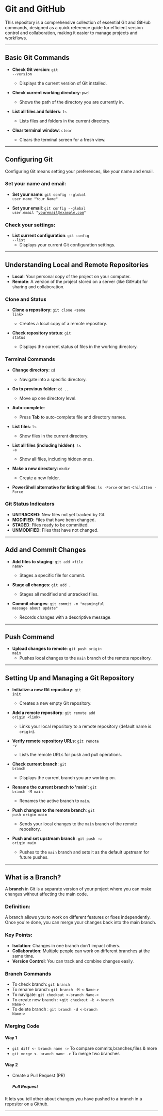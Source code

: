 # Git and GitHub
This repository is a comprehensive collection of essential Git and GitHub commands, designed as a quick reference guide for efficient version control and collaboration, making it easier to manage projects and workflows.

---

## Basic Git Commands
- **Check Git version**: 
  <code>git --version</code>
  - Displays the current version of Git installed.

- **Check current working directory**: 
  <code>pwd</code>
  - Shows the path of the directory you are currently in.

- **List all files and folders**: 
  <code>ls</code>
  - Lists files and folders in the current directory.

- **Clear terminal window**: 
  <code>clear</code>
  - Clears the terminal screen for a fresh view.

---

## Configuring Git
Configuring Git means setting your preferences, like your name and email.

### Set your name and email:
- **Set your name**: 
  <code>git config --global user.name "Your Name"</code>
  
- **Set your email**: 
  <code>git config --global user.email "youremail@example.com"</code>
  
### Check your settings:
- **List current configuration**: 
  <code>git config --list</code>
  - Displays your current Git configuration settings.

---

## Understanding Local and Remote Repositories
- **Local**: Your personal copy of the project on your computer.
- **Remote**: A version of the project stored on a server (like GitHub) for sharing and collaboration.

### Clone and Status
- **Clone a repository**: 
  <code>git clone &lt;some link&gt;</code>
  - Creates a local copy of a remote repository.

- **Check repository status**: 
  <code>git status</code>
  - Displays the current status of files in the working directory.

### Terminal Commands
- **Change directory**: 
  <code>cd</code> 
  - Navigate into a specific directory.
  
- **Go to previous folder**: 
  <code>cd ..</code> 
  - Move up one directory level.
  
- **Auto-complete**: 
  - Press **Tab** to auto-complete file and directory names.

- **List files**: 
  <code>ls</code> 
  - Show files in the current directory.

- **List all files (including hidden)**: 
  <code>ls -a</code>
  - Show all files, including hidden ones.

- **Make a new directory**: 
  <code>mkdir</code>
  - Create a new folder.

- **PowerShell alternative for listing all files**: 
  <code>ls -Force</code> or <code>Get-ChildItem -Force</code>

### Git Status Indicators
- **UNTRACKED**: New files not yet tracked by Git.
- **MODIFIED**: Files that have been changed.
- **STAGED**: Files ready to be committed.
- **UNMODIFIED**: Files that have not changed.

---

## Add and Commit Changes
- **Add files to staging**: 
  <code>git add &lt;file name&gt;</code>
  - Stages a specific file for commit.
  
- **Stage all changes**: 
  <code>git add .</code>
  - Stages all modified and untracked files.

- **Commit changes**: 
  <code>git commit -m "meaningful message about update"</code>
  - Records changes with a descriptive message.

---

## Push Command
- **Upload changes to remote**: 
  <code>git push origin main</code>
  - Pushes local changes to the `main` branch of the remote repository.

---

## Setting Up and Managing a Git Repository
- **Initialize a new Git repository**: 
  <code>git init</code>
  - Creates a new empty Git repository.

- **Add a remote repository**: 
  <code>git remote add origin &lt;link&gt;</code>
  - Links your local repository to a remote repository (default name is `origin`).

- **Verify remote repository URLs**: 
  <code>git remote -v</code>
  - Lists the remote URLs for push and pull operations.

- **Check current branch**: 
  <code>git branch</code>
  - Displays the current branch you are working on.

- **Rename the current branch to 'main'**: 
  <code>git branch -M main</code>
  - Renames the active branch to `main`.

- **Push changes to the remote branch**: 
  <code>git push origin main</code>
  - Sends your local changes to the `main` branch of the remote repository.

- **Push and set upstream branch**: 
  <code>git push -u origin main</code>
  - Pushes to the `main` branch and sets it as the default upstream for future pushes.

---

## What is a Branch?
A **branch** in Git is a separate version of your project where you can make changes without affecting the main code.

### Definition:
A branch allows you to work on different features or fixes independently. Once you're done, you can merge your changes back into the main branch.

### Key Points:
- **Isolation**: Changes in one branch don’t impact others.
- **Collaboration**: Multiple people can work on different branches at the same time.
- **Version Control**: You can track and combine changes easily.

### Branch Commands

- To check branch: <code>git branch</code>
- To rename branch: <code>git branch -M <-Name-></code>
- To navigate: <code>git checkout <-branch Name-></code>
- To create new branch : <code>>git checkout  -b <-branch Name-></code>
- To delete branch : <code>git branch -d <-branch Name-></code>

### Merging Code 

#### Way 1

- <code>git diff <- branch name -></code>  To compare commits,branches,files & more
- <code>git merge <- branch name -></code>  To merge two branches

#### Way 2

- Create a Pull Request (PR)

  ##### Pull Request
 It lets you tell other about changes you have pushed to a branch in a repositor on a Github.

---
